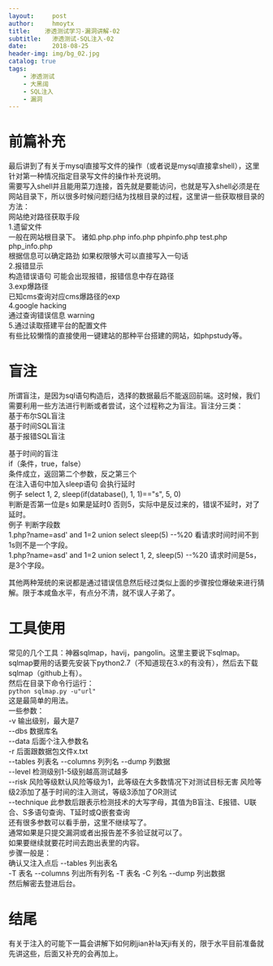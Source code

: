 ```yaml
---
layout:     post
author:     hmoytx
title:    渗透测试学习-漏洞讲解-02
subtitle:   渗透测试-SQL注入-02
date:       2018-08-25
header-img: img/bg_02.jpg
catalog: true
tags:
    - 渗透测试
    - 大黑阔
    - SQL注入
    - 漏洞
---
```


# 前篇补充
最后讲到了有关于mysql直接写文件的操作（或者说是mysql直接拿shell），这里针对第一种情况指定目录写文件的操作补充说明。  
需要写入shell并且能用菜刀连接，首先就是要能访问，也就是写入shell必须是在网站目录下，所以很多时候问题归结为找根目录的过程，这里讲一些获取根目录的方法：  
网站绝对路径获取手段  
    1.遗留文件  
        一般在网站根目录下。 诸如.php.php info.php phpinfo.php test.php php_info.php  
        根据信息可以确定路劲 如果权限够大可以直接写入一句话  
    2.报错显示  
        构造错误语句 可能会出现报错，报错信息中存在路径  
    3.exp爆路径   
        已知cms查询对应cms爆路径的exp  
    4.google hacking  
        通过查询错误信息 warning   
    5.通过读取搭建平台的配置文件  
        有些比较懒惰的直接使用一键建站的那种平台搭建的网站，如phpstudy等。  

# 盲注
所谓盲注，是因为sql语句构造后，选择的数据最后不能返回前端。这时候，我们需要利用一些方法进行判断或者尝试，这个过程称之为盲注。盲注分三类：  
基于布尔SQL盲注  
基于时间SQL盲注  
基于报错SQL盲注  

基于时间的盲注  
if（条件，true，false）  
条件成立，返回第二个参数，反之第三个  
在注入语句中加入sleep语句 会执行延时  
例子 select 1, 2, sleep(if(database(), 1, 1)=="s", 5, 0)  
判断是否第一位是s 如果是延时0 否则5，实际中是反过来的，错误不延时，对了延时。  
例子 判断字段数  
1.php?name=asd' and 1=2  union select sleep(5) --%20  看请求时间时间不到1s则不是一个字段。  
1.php?name=asd' and 1=2  union select 1, 2, sleep(5) --%20 请求时间是5s，是3个字段。  

其他两种笼统的来说都是通过错误信息然后经过类似上面的步骤按位爆破来进行猜解。限于本咸鱼水平，有点分不清，就不误人子弟了。  

# 工具使用
常见的几个工具：神器sqlmap，havij，pangolin。这里主要说下sqlmap。  
sqlmap要用的话要先安装下python2.7（不知道现在3.x的有没有），然后去下载sqlmap（github上有）。  
然后在目录下命令行运行：  
```python sqlmap.py -u"url"```  
这是最简单的用法。  
一些参数：  
-v  输出级别，最大是7  
--dbs 数据库名  
--data 后面个注入参数名  
-r 后面跟数据包文件x.txt  
--tables 列表名 --columns 列列名 --dump 列数据  
--level 检测级别1-5级别越高测试越多  
--risk 风险等级默认风险等级为1，此等级在大多数情况下对测试目标无害 风险等级2添加了基于时间的注入测试，等级3添加了OR测试  
--technique 此参数后跟表示检测技术的大写字母，其值为B盲注、E报错、U联合、S多语句查询、T延时或Q嵌套查询  
还有很多参数可以看手册，这里不继续写了。   
通常如果是只提交漏洞或者出报告差不多验证就可以了。  
如果要继续就要花时间去跑出表里的内容。  
步骤一般是：  
确认又注入点后 --tables 列出表名  
-T 表名 --columns 列出所有列名
-T 表名 -C 列名 --dump 列出数据  
然后解密去登进后台。  


# 结尾
有关于注入的可能下一篇会讲解下如何刷jian补la天ji有关的，限于水平目前准备就先讲这些，后面又补充的会再加上。  


